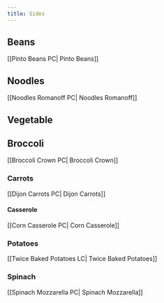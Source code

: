 ```yaml
---
title: Sides
---
```

## Beans
[[Pinto Beans PC| Pinto Beans]]
## Noodles
[[Noodles Romanoff PC| Noodles Romanoff]]
## Vegetable
## Broccoli
[[Broccoli Crown PC| Broccoli Crown]]
### Carrots
[[Dijon Carrots PC| Dijon Carrots]]
#### Casserole
[[Corn Casserole PC| Corn Casserole]]
### Potatoes
[[Twice Baked Potatoes LC| Twice Baked Potatoes]]
### Spinach
[[Spinach Mozzarella PC| Spinach Mozzarella]]